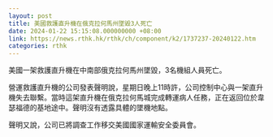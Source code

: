 ```yaml
---
layout: post
title: 美國救護直升機在俄克拉何馬州墜毀3人死亡
date: 2024-01-22 15:15:08.000000000 +08:00
link: https://news.rthk.hk/rthk/ch/component/k2/1737237-20240122.htm
categories: rthk
---
```


美國一架救護直升機在中南部俄克拉何馬州墜毀，3名機組人員死亡。
 
營運救護直升機的公司發表聲明說，星期日晚上11時許，公司控制中心與一架直升機失去聯繫。當時這架直升機在俄克拉何馬城完成轉運病人任務，正在返回位於韋瑟福德的基地途中。聲明沒有透露具體的墜機地點。
 
聲明又說，公司已將調查工作移交美國國家運輸安全委員會。
